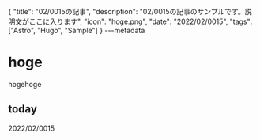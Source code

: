 {
  "title": "02/0015の記事",
  "description": "02/0015の記事のサンプルです。説明文がここに入ります",
  "icon": "hoge.png",
  "date": "2022/02/0015",
  "tags": ["Astro", "Hugo", "Sample"]
}
---metadata

# hoge
hogehoge

## today
2022/02/0015